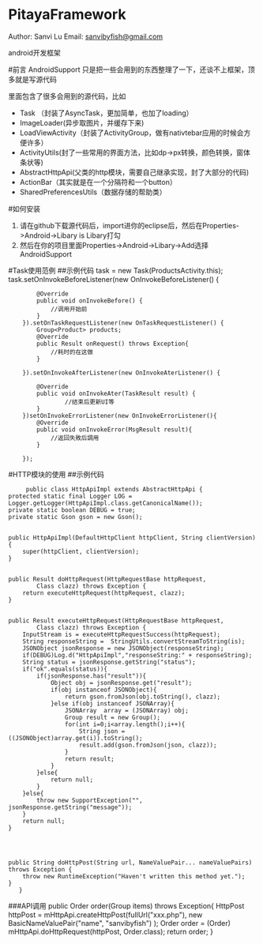 PitayaFramework
==============
Author: Sanvi Lu
Email: sanvibyfish@gmail.com

android开发框架

#前言
AndroidSupport 
只是把一些会用到的东西整理了一下，还谈不上框架，顶多就是写源代码

里面包含了很多会用到的源代码，比如
* Task （封装了AsyncTask，更加简单，也加了loading）
* ImageLoader(异步取图片，并缓存下来)
* LoadViewActivity（封装了ActivityGroup，做有nativtebar应用的时候会方便许多）
* ActivityUtils(封了一些常用的界面方法，比如dp->px转换，颜色转换，窗体条状等)
* AbstractHttpApi(父类的http模块，需要自己继承实现，封了大部分的代码)
* ActionBar（其实就是在一个分隔符和一个button）
* SharedPreferencesUtils（数据存储的帮助类）

#如何安装
1. 请在github下载源代码后，import进你的eclipse后，然后在Properties->Android->Libary is Libary打勾
2. 然后在你的项目里面Properties->Android->Libary->Add选择AndroidSupport

#Task使用范例
##示例代码
  	task = new Task(ProductsActivity.this);
		task.setOnInvokeBeforeListener(new OnInvokeBeforeListener() {

			@Override
			public void onInvokeBefore() {
				//调用开始前
			}
		}).setOnTaskRequestListener(new OnTaskRequestListener() {
			Group<Product> products;
			@Override
			public Result onRequest() throws Exception{
				//耗时的在这做
			}

		}).setOnInvokeAfterListener(new OnInvokeAterListener() {
			
			@Override
			public void onInvokeAter(TaskResult result) {
					//结束后更新UI等
			}
		})setOnInvokeErrorListener(new OnInvokeErrorListener(){
			@Override
			public void onInvokeError(MsgResult result){
				//返回失敗后調用
			}
		
		});

#HTTP模块的使用
##示例代码

         public class HttpApiImpl extends AbstractHttpApi {
	protected static final Logger LOG = Logger.getLogger(HttpApiImpl.class.getCanonicalName());
	private static boolean DEBUG = true;
	private static Gson gson = new Gson();
	
	
    public HttpApiImpl(DefaultHttpClient httpClient, String clientVersion) {
        super(httpClient, clientVersion);
    }

    
    public Result doHttpRequest(HttpRequestBase httpRequest,
    		Class clazz) throws Exception {
        return executeHttpRequest(httpRequest, clazz);
    }

    
    public Result executeHttpRequest(HttpRequestBase httpRequest,
    		Class clazz) throws Exception {
        InputStream is = executeHttpRequestSuccess(httpRequest);
        String responseString =  StringUtils.convertStreamToString(is);
        JSONObject jsonResponse = new JSONObject(responseString);
        if(DEBUG)Log.d("HttpApiImpl","responseString:" + responseString);
        String status = jsonResponse.getString("status");
        if("ok".equals(status)){
        	if(jsonResponse.has("result")){
        		Object obj = jsonResponse.get("result");
        		if(obj instanceof JSONObject){
        			return gson.fromJson(obj.toString(), clazz);
        		}else if(obj instanceof JSONArray){
        			JSONArray  array = (JSONArray) obj;
        			Group result = new Group();
        			for(int i=0;i<array.length();i++){
        				String json = ((JSONObject)array.get(i)).toString();
        				result.add(gson.fromJson(json, clazz));
        			}
        			return result;
        		}
        	}else{
        		return null;
        	}
        }else{
        	throw new SupportException("", jsonResponse.getString("message"));
        }
		return null;
    }



    
    public String doHttpPost(String url, NameValuePair... nameValuePairs) throws Exception {
        throw new RuntimeException("Haven't written this method yet.");
    }
       }

###API调用
       public Order order(Group<OrderItem> items) throws Exception{
		HttpPost httpPost = mHttpApi.createHttpPost(fullUrl("xxx.php"),
				new BasicNameValuePair("name", "sanvibyfish")
				);
		Order order = (Order) mHttpApi.doHttpRequest(httpPost, Order.class);
		return order;
	  }
